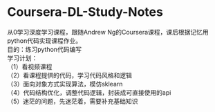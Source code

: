 # Coursera-DL-Study-Notes
从0学习深度学习课程，跟随Andrew Ng的Coursera课程，课后根据记忆用python代码实现课程作业。  
目的：练习python代码编写  
学习计划：  
（1）看视频课程  
（2）看课程提供的代码，学习代码风格和逻辑  
（3）面向对象方式实现算法，模仿sklearn  
（4）代码结构优化，调整代码逻辑，封装成可直接使用的api  
（5）迷茫的问题，先迷茫着，需要补充基础知识  
